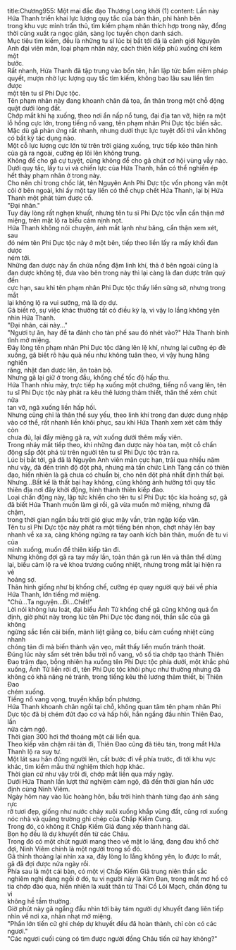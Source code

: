 title:Chương955: Một mai đắc đạo Thương Long khởi (1)
content:
Lần này Hứa Thanh triển khai lực lượng quy tắc của bản thân, phi hành bên<br>trong khu vực mình trấn thủ, tìm kiếm phạm nhân thích hợp trong này, đồng<br>thời cũng xuất ra ngọc giản, sàng lọc tuyển chọn danh sách.<br>Mục tiêu tìm kiếm, đều là những tu sĩ lúc bị bắt tới đã là cảnh giới Nguyên<br>Anh đại viên mãn, loại phạm nhân này, cách thiên kiếp phủ xuống chỉ kém một<br>bước.<br>Rất nhanh, Hứa Thanh đã tập trung vào bốn tên, hắn lập tức bấm niệm pháp<br>quyết, mượn nhờ lực lượng quy tắc tìm kiếm, không bao lâu sau liền tìm được<br>một tên tu sĩ Phi Dực tộc.<br>Tên phạm nhân này đang khoanh chân đả tọa, ẩn thân trong một chỗ động<br>quật dưới lòng đất.<br>Chớp mắt khi hạ xuống, theo nơi ẩn nấp nổ tung, đại địa tan vỡ, hiện ra một<br>lỗ hổng cực lớn, trong tiếng nổ vang, tên phạm nhân Phi Dực tộc biến sắc.<br>Mặc dù gã phản ứng rất nhanh, nhưng dưới thực lực tuyệt đối thì vẫn không<br>có bất kỳ tác dụng nào.<br>Một cỗ lực lượng cực lớn từ trên trời giáng xuống, trực tiếp kéo thân hình<br>của gã ra ngoài, cưỡng ép lôi lên không trung.<br>Không để cho gã cự tuyệt, cũng không để cho gã chút cơ hội vùng vẫy nào.<br>Dưới quy tắc, lấy tu vi và chiến lực của Hứa Thanh, hắn có thể nghiền ép<br>hết thảy phạm nhân ở trong này.<br>Cho nên chỉ trong chốc lát, tên Nguyên Anh Phi Dực tộc vốn phong vân một<br>cõi ở bên ngoài, khi ấy một tay liền có thể chụp chết Hứa Thanh, lại bị Hứa<br>Thanh một phát túm được cổ.<br>"Đại nhân."<br>Tuy đáy lòng rất nghẹn khuất, nhưng tên tu sĩ Phi Dực tộc vẫn cẩn thận mở<br>miệng, trên mặt lộ ra biểu cảm nịnh nọt.<br>Hứa Thanh không nói chuyện, ánh mắt lạnh như băng, cẩn thận xem xét, sau<br>đó ném tên Phi Dực tộc này ở một bên, tiếp theo liền lấy ra mấy khối đan dược<br>ném tới.<br>Những đan dược này ẩn chứa nồng đậm linh khí, thả ở bên ngoài cũng là<br>đan dược không tệ, đưa vào bên trong này thì lại càng là đan dược trân quý đến<br>cực hạn, sau khi tên phạm nhân Phi Dực tộc thấy liền sững sờ, nhưng trong mắt<br>lại không lộ ra vui sướng, mà là do dự.<br>Gã biết rõ, sự việc khác thường tất có điều kỳ lạ, vì vậy lo lắng không yên<br>nhìn Hứa Thanh.<br>"Đại nhân, cái này..."<br>"Ngươi tự ăn, hay để ta đánh cho tàn phế sau đó nhét vào?" Hứa Thanh bình<br>tĩnh mở miệng.<br>Đáy lòng tên phạm nhân Phi Dực tộc dâng lên lệ khí, nhưng lại cưỡng ép đè<br>xuống, gã biết rõ hậu quả nếu như không tuân theo, vì vậy hung hăng nghiến<br>răng, nhặt đan dược lên, ăn toàn bộ.<br>Nhưng gã lại giữ ở trong đầu, khống chế tốc độ hấp thu.<br>Hứa Thanh nhíu mày, trực tiếp hạ xuống một chưởng, tiếng nổ vang lên, tên<br>tu sĩ Phi Dực tộc này phát ra kêu thê lương thảm thiết, thân thể xém chút nữa<br>tan vỡ, ngã xuống liền hấp hối.<br>Nhưng cũng chỉ là thân thể suy yếu, theo linh khí trong đan dược dung nhập<br>vào cơ thể, rất nhanh liền khôi phục, sau khi Hứa Thanh xem xét cảm thấy còn<br>chưa đủ, lại đẩy miệng gã ra, vứt xuống dưới thêm mấy viên.<br>Trong nháy mắt tiếp theo, khi những đan dược này hòa tan, một cỗ chấn<br>động sắp đột phá từ trên người tên tu sĩ Phi Dực tộc tràn ra.<br>Lúc bị bắt tới, gã đã là Nguyên Anh viên mãn cực hạn, trải qua nhiều năm<br>như vậy, đã đến trình độ đột phá, nhưng mà tấn chức Linh Tàng cần có thiên<br>đạo, hiển nhiên là gã chưa có chuẩn bị, cho nên đột phá nhất định thất bại.<br>Nhưng…Bất kể là thất bại hay không, cũng không ảnh hưởng tới quy tắc<br>thiên địa nơi đây khởi động, hình thành thiên kiếp đao.<br>Loại chấn động này, lập tức khiến cho tên tu sĩ Phi Dực tộc kia hoảng sợ, gã<br>đã biết Hứa Thanh muốn làm gì rồi, gã vừa muốn mở miệng, nhưng đã chậm,<br>trong thời gian ngắn bầu trời gió giục mây vần, tràn ngập kiếp vân.<br>Tên tu sĩ Phi Dực tộc này phát ra một tiếng bén nhọn, chợt nhảy lên bay<br>nhanh về xa xa, càng không ngừng ra tay oanh kích bản thân, muốn đè tu vi của<br>mình xuống, muốn để thiên kiếp tản đi.<br>Nhưng không đợi gã ra tay mấy lần, toàn thân gã run lên và thân thể dừng<br>lại, biểu cảm lộ ra vẻ khoa trương cuồng nhiệt, nhưng trong mắt lại hiện ra vẻ<br>hoảng sợ.<br>Thân hình giống như bị khống chế, cưỡng ép quay người quỳ bái về phía<br>Hứa Thanh, lớn tiếng mở miệng.<br>"Chủ…Ta nguyện…Đi...Chết!"<br>Lời nói không lưu loát, đại biểu Ảnh Tử khống chế gã cũng không quá ổn<br>định, giờ phút này trong lúc tên Phi Dực tộc đang nói, thần sắc của gã không<br>ngừng sắc liền cải biến, mãnh liệt giằng co, biểu cảm cuồng nhiệt cũng nhanh<br>chóng tản đi mà biến thành vặn vẹo, mắt thấy liền muốn tránh thoát.<br>Đúng lúc này sấm sét trên bầu trời nổ vang, vô số tia chớp tạo thành Thiên<br>Đao trảm đạo, bỗng nhiên hạ xuống tên Phi Dực tộc phía dưới, một khắc phủ<br>xuống, Ảnh Tử liền rời đi, tên Phi Dực tộc khôi phục như thường nhưng đã<br>không có khả năng né tránh, trong tiếng kêu thê lương thảm thiết, bị Thiên Đao<br>chém xuống.<br>Tiếng nổ vang vọng, truyền khắp bốn phương.<br>Hứa Thanh khoanh chân ngồi tại chỗ, không quan tâm tên phạm nhân Phi<br>Dực tộc đã bị chém đứt đạo cơ và hấp hối, hắn ngẩng đầu nhìn Thiên Đao, lần<br>nữa cảm ngộ.<br>Thời gian 300 hơi thở thoáng một cái liền qua.<br>Theo kiếp vân chậm rãi tản đi, Thiên Đao cũng đã tiêu tán, trong mắt Hứa<br>Thanh lộ ra suy tư.<br>Một lát sau hắn đứng người lên, cất bước đi về phía trước, đi tới khu vực<br>khác, tìm kiếm mẫu thử nghiệm thích hợp khác.<br>Thời gian cứ như vậy trôi đi, chớp mắt liền qua mấy ngày.<br>Dưới Hứa Thanh lần lượt thử nghiệm cảm ngộ, đã đến thời gian hắn ước<br>định cùng Ninh Viêm.<br>Ngày hôm nay vào lúc hoàng hôn, bầu trời hình thành từng đạo ánh sáng rực<br>rỡ tươi đẹp, giống như nước chảy xuôi xuống khắp vùng đất, cũng rơi xuống<br>nóc nhà và quảng trường ghi chép của Chấp Kiếm Cung.<br>Trong đó, có không ít Chấp Kiếm Giả đang xếp thành hàng dài.<br>Bọn họ đều là dự khuyết đến từ các Châu.<br>Trong đó có một chút người mang theo vẻ mặt lo lắng, đang đau khổ chờ<br>đợi, Ninh Viêm chính là một người trong số đó.<br>Gã thỉnh thoảng lại nhìn xa xa, đáy lòng lo lắng không yên, lo được lo mất,<br>gã đã đợi được nửa ngày rồi.<br>Phía sau là một cái bàn, có một vị Chấp Kiếm Giả trung niên thần sắc<br>nghiêm nghị đang ngồi ở đó, tu vi người này là Kim Đan, trong mắt mơ hồ có<br>tia chớp đảo qua, hiển nhiên là xuất thân từ Thái Cổ Lôi Mạch, chấn động tu vi<br>không hề tầm thường.<br>Giờ phút này gã ngẩng đầu nhìn tới bảy tám người dự khuyết đang liên tiếp<br>nhìn về nơi xa, nhàn nhạt mở miệng.<br>"Phần lớn tiến cử ghi chép dự khuyết đều đã hoàn thành, chỉ còn có các<br>ngươi."<br>"Các ngươi cuối cùng có tìm được người đồng Châu tiến cử hay không?"